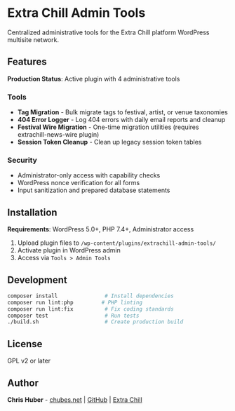 # Extra Chill Admin Tools

Centralized administrative tools for the Extra Chill platform WordPress multisite network.

## Features

**Production Status**: Active plugin with 4 administrative tools

### Tools
- **Tag Migration** - Bulk migrate tags to festival, artist, or venue taxonomies
- **404 Error Logger** - Log 404 errors with daily email reports and cleanup
- **Festival Wire Migration** - One-time migration utilities (requires extrachill-news-wire plugin)
- **Session Token Cleanup** - Clean up legacy session token tables

### Security
- Administrator-only access with capability checks
- WordPress nonce verification for all forms
- Input sanitization and prepared database statements

## Installation

**Requirements**: WordPress 5.0+, PHP 7.4+, Administrator access

1. Upload plugin files to `/wp-content/plugins/extrachill-admin-tools/`
2. Activate plugin in WordPress admin
3. Access via `Tools > Admin Tools`

## Development

```bash
composer install               # Install dependencies
composer run lint:php         # PHP linting
composer run lint:fix          # Fix coding standards
composer test                  # Run tests
./build.sh                     # Create production build
```

## License

GPL v2 or later

## Author

**Chris Huber** - [chubes.net](https://chubes.net) | [GitHub](https://github.com/chubes4) | [Extra Chill](https://extrachill.com)